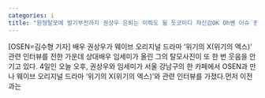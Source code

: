 ```yaml
---
categories: i
title: "원형탈모에 발기부전까지 권상우 은퇴는 미뤄도 될 듯코미디 자신감OK Oh쎈 이슈 종합"
---
```

[OSEN=김수형 기자] 배우 권상우가 웨이브 오리지널 드라마 ‘위기의 X(위기의 엑스)’ 관련 인터뷰를 전한 가운데 상대배우 임세미가 올린 그의 탈모사진이 또 한 번 웃음을 안기고 있다. 4일인 오늘 오후, 권상우와 임세미가 서울 강남구의 한 카페에서 OSEN과 만나 웨이브 오리지널 드라마 ‘위기의 X(위기의 엑스)’와 관련 인터뷰를 가졌다.먼저 이전과는